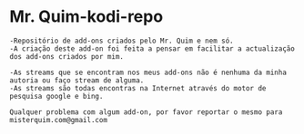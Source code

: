Mr. Quim-kodi-repo
=========================

	-Repositório de add-ons criados pelo Mr. Quim e nem só.
	-A criação deste add-on foi feita a pensar em facilitar a actualização dos add-ons criados por mim.

	-As streams que se encontram nos meus add-ons não é nenhuma da minha autoria ou faço stream de alguma.
	-As streams são todas encontras na Internet através do motor de pesquisa google e bing.
	
	Qualquer problema com algum add-on, por favor reportar o mesmo para misterquim.com@gmail.com